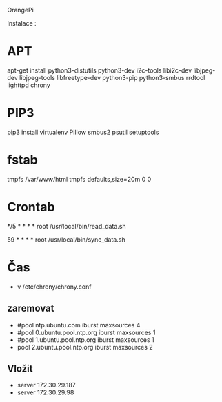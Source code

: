 OrangePi


Instalace :

# APT
apt-get install python3-distutils python3-dev i2c-tools libi2c-dev libjpeg-dev libjpeg-tools libfreetype-dev python3-pip python3-smbus rrdtool lighttpd chrony

# PIP3
pip3 install virtualenv Pillow smbus2 psutil setuptools

# fstab
tmpfs /var/www/html    tmpfs    defaults,size=20m    0    0

# Crontab
*/5 *  * * * root /usr/local/bin/read_data.sh

59 * * * * root /usr/local/bin/sync_data.sh

# Čas
- v /etc/chrony/chrony.conf

## zaremovat
- #pool ntp.ubuntu.com        iburst maxsources 4
- #pool 0.ubuntu.pool.ntp.org iburst maxsources 1
- #pool 1.ubuntu.pool.ntp.org iburst maxsources 1
- pool 2.ubuntu.pool.ntp.org iburst maxsources 2

## Vložit
- server 172.30.29.187
- server 172.30.29.98

